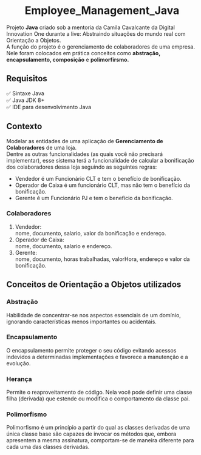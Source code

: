 <h1 align="center">
   Employee_Management_Java
</h1>

Projeto **Java** criado sob a mentoria da Camila Cavalcante da Digital Innovation One durante a live: Abstraindo situações do mundo real com Orientação a Objetos.  
A função do projeto é o gerenciamento de colaboradores de uma empresa.  
Nele foram colocados em prática conceitos como **abstração, encapsulamento, composição** e **polimorfirsmo.**   

<h2>Requisitos</h2>

<p>
✅ Sintaxe Java<br>
✅ Java JDK 8+<br>
✅ IDE para desenvolvimento Java <br>
</p>

<h2>Contexto</h2>

<p>Modelar as entidades de uma aplicação de <strong>Gerenciamento de Colaboradores</strong> de uma loja.<br>
Dentre as outras funcionalidades (as quais você não precisará implementar), esse sistema terá a funcionalidade de calcular a bonificação dos colaboradores dessa loja seguindo as seguintes regras:</p>

<ul>
    <li>Vendedor é um Funcionário CLT e tem o benefício de bonificação.</li>
    <li>Operador de Caixa é um funcionário CLT, mas não tem o benefício da bonificação.</li>
    <li>Gerente é um Funcionário PJ e tem o benefício da bonificação.</li>
</ul>

<h3>Colaboradores</h3>
<ol>
    <li>Vendedor:</li> nome, documento, salario, valor da bonificação e endereço.
    <li>Operador de Caixa:</li> nome, documento, salario e endereço.
    <li>Gerente:</li> nome, documento, horas trabalhadas, valorHora, endereço e valor da bonificação.
</ol>

## Conceitos de Orientação a Objetos utilizados
 
### Abstração
Habilidade de concentrar-se nos aspectos essenciais de um domínio, ignorando características menos importantes ou acidentais.

### Encapsulamento
O encapsulamento permite proteger o seu código evitando acessos indevidos a determinadas implementações e favorece a manutenção e a evolução.

### Herança
Permite o reaproveitamento de código. Nela você pode definir uma classe filha (derivada) que estende ou modifica o comportamento da classe pai.

### Polimorfismo
Polimorfismo é um princípio a partir do qual as classes derivadas de uma única classe base são capazes de invocar os métodos que, embora apresentem a mesma assinatura, comportam-se de maneira diferente para cada uma das classes derivadas.
